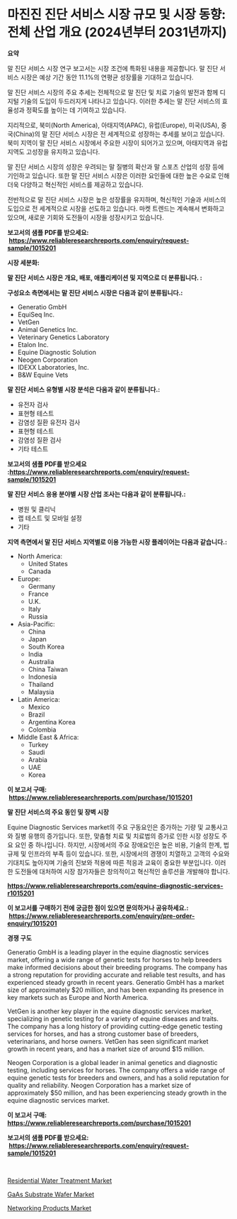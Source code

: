 <p><h1>마진진 진단 서비스 시장 규모 및 시장 동향: 전체 산업 개요 (2024년부터 2031년까지)</h1></p><p><strong>요약</strong></p>
<p><p>말 진단 서비스 시장 연구 보고서는 시장 조건에 특화된 내용을 제공합니다. 말 진단 서비스 시장은 예상 기간 동안 11.1%의 연평균 성장률을 기대하고 있습니다.</p><p>말 진단 서비스 시장의 주요 추세는 전체적으로 말 진단 및 치료 기술의 발전과 함께 디지털 기술의 도입이 두드러지게 나타나고 있습니다. 이러한 추세는 말 진단 서비스의 효율성과 정확도를 높이는 데 기여하고 있습니다.</p><p>지리적으로, 북미(North America), 아태지역(APAC), 유럽(Europe), 미국(USA), 중국(China)의 말 진단 서비스 시장은 전 세계적으로 성장하는 추세를 보이고 있습니다. 북미 지역이 말 진단 서비스 시장에서 주요한 시장이 되어가고 있으며, 아태지역과 유럽 지역도 고성장을 유지하고 있습니다.</p><p>말 진단 서비스 시장의 성장은 우려되는 말 질병의 확산과 말 스포츠 산업의 성장 등에 기인하고 있습니다. 또한 말 진단 서비스 시장은 이러한 요인들에 대한 높은 수요로 인해 더욱 다양하고 혁신적인 서비스를 제공하고 있습니다.</p><p>전반적으로 말 진단 서비스 시장은 높은 성장률을 유지하며, 혁신적인 기술과 서비스의 도입으로 전 세계적으로 시장을 선도하고 있습니다. 마켓 트렌드는 계속해서 변화하고 있으며, 새로운 기회와 도전들이 시장을 성장시키고 있습니다.</p></p>
<p><strong>보고서의 샘플 PDF를 받으세요: &nbsp;<a href="https://www.reliableresearchreports.com/enquiry/request-sample/1015201">https://www.reliableresearchreports.com/enquiry/request-sample/1015201</a></strong></p>
<p><strong>시장 세분화:</strong></p>
<p><strong> 말 진단 서비스 시장은 개요, 배포, 애플리케이션 및 지역으로 더 분류됩니다. :</strong></p>
<p><strong>구성요소 측면에서는 말 진단 서비스 시장은 다음과 같이 분류됩니다.:</strong></p>
<p><ul><li>Generatio GmbH</li><li>EquiSeq Inc.</li><li>VetGen</li><li>Animal Genetics Inc.</li><li>Veterinary Genetics Laboratory</li><li>Etalon Inc.</li><li>Equine Diagnostic Solution</li><li>Neogen Corporation</li><li>IDEXX Laboratories, Inc.</li><li>B&W Equine Vets</li></ul></p>
<p><strong> 말 진단 서비스 유형별 시장 분석은 다음과 같이 분류됩니다.:</strong></p>
<p><ul><li>유전자 검사</li><li>표현형 테스트</li><li>감염성 질환 유전자 검사</li><li>표현형 테스트</li><li>감염성 질환 검사</li><li>기타 테스트</li></ul></p>
<p><strong>보고서의 샘플 PDF를 받으세요 :<a href="https://www.reliableresearchreports.com/enquiry/request-sample/1015201">https://www.reliableresearchreports.com/enquiry/request-sample/1015201</a></strong></p>
<p><strong> 말 진단 서비스 응용 분야별 시장 산업 조사는 다음과 같이 분류됩니다.:</strong></p>
<p><ul><li>병원 및 클리닉</li><li>랩 테스트 및 모바일 설정</li><li>기타</li></ul></p>
<p><strong>지역 측면에서 말 진단 서비스 지역별로 이용 가능한 시장 플레이어는 다음과 같습니다.:</strong></p>
<p><ul>
    <li>
        North America:
        <ul>
            <li>United States</li>
            <li>Canada</li>
        </ul>
    </li>
    <li>
        Europe:
        <ul>
            <li>Germany</li>
            <li>France</li>
            <li>U.K.</li>
            <li>Italy</li>
            <li>Russia</li>
        </ul>
    </li>
    <li>
        Asia-Pacific:
        <ul>
            <li>China</li>
            <li>Japan</li>
            <li>South Korea</li>
            <li>India</li>
            <li>Australia</li>
            <li>China Taiwan</li>
            <li>Indonesia</li>
            <li>Thailand</li>
            <li>Malaysia</li>
        </ul>
    </li>
    <li>
        Latin America:
        <ul>
            <li>Mexico</li>
            <li>Brazil</li>
            <li>Argentina Korea</li>
            <li>Colombia</li>
        </ul>
    </li>
    <li>
        Middle East & Africa:
        <ul>
            <li>Turkey</li>
            <li>Saudi</li>
            <li>Arabia</li>
            <li>UAE</li>
            <li>Korea</li>
        </ul>
    </li>
    </ul></p>
<p><strong>이 보고서 구매: &nbsp;<a href="https://www.reliableresearchreports.com/purchase/1015201">https://www.reliableresearchreports.com/purchase/1015201</a></strong></p>
<p><strong>말 진단 서비스의 주요 동인 및 장벽 시장</strong></p>
<p><p>Equine Diagnostic Services market의 주요 구동요인은 증가하는 기량 및 교통사고와 질병 유행의 증가입니다. 또한, 맞춤형 치료 및 치료법의 증가로 인한 시장 성장도 주요 요인 중 하나입니다. 하지만, 시장에서의 주요 장애요인은 높은 비용, 기술의 한계, 법규제 및 인프라의 부족 등이 있습니다. 또한, 시장에서의 경쟁이 치열하고 고객의 수요와 기대치도 높아지며 기술의 진보와 적용에 따른 적응과 교육이 중요한 부분입니다. 이러한 도전들에 대처하여 시장 참가자들은 창의적이고 혁신적인 솔루션을 개발해야 합니다.</p></p>
<p><strong><a href="https://www.reliableresearchreports.com/equine-diagnostic-services-r1015201">https://www.reliableresearchreports.com/equine-diagnostic-services-r1015201</a></strong></p>
<p><strong>이 보고서를 구매하기 전에 궁금한 점이 있으면 문의하거나 공유하세요.: &nbsp;<a href="https://www.reliableresearchreports.com/enquiry/pre-order-enquiry/1015201">https://www.reliableresearchreports.com/enquiry/pre-order-enquiry/1015201</a></strong></p>
<p><strong>경쟁 구도</strong></p>
<p><p>Generatio GmbH is a leading player in the equine diagnostic services market, offering a wide range of genetic tests for horses to help breeders make informed decisions about their breeding programs. The company has a strong reputation for providing accurate and reliable test results, and has experienced steady growth in recent years. Generatio GmbH has a market size of approximately $20 million, and has been expanding its presence in key markets such as Europe and North America.</p><p>VetGen is another key player in the equine diagnostic services market, specializing in genetic testing for a variety of equine diseases and traits. The company has a long history of providing cutting-edge genetic testing services for horses, and has a strong customer base of breeders, veterinarians, and horse owners. VetGen has seen significant market growth in recent years, and has a market size of around $15 million.</p><p>Neogen Corporation is a global leader in animal genetics and diagnostic testing, including services for horses. The company offers a wide range of equine genetic tests for breeders and owners, and has a solid reputation for quality and reliability. Neogen Corporation has a market size of approximately $50 million, and has been experiencing steady growth in the equine diagnostic services market.</p></p>
<p><strong>이 보고서 구매: &nbsp; <a href="https://www.reliableresearchreports.com/purchase/1015201">https://www.reliableresearchreports.com/purchase/1015201</a></strong></p>
<p><strong>보고서의 샘플 PDF를 받으세요: &nbsp;<a href="https://www.reliableresearchreports.com/enquiry/request-sample/1015201">https://www.reliableresearchreports.com/enquiry/request-sample/1015201</a></strong><strong></strong></p>
<p>&nbsp;</p>
<p><p><a href="https://github.com/peachesmcdowel1/Market-Research-Report-List-2/blob/main/residential-water-treatment-market.md">Residential Water Treatment Market</a></p><p><a href="https://military-diascia-e68.notion.site/GaAs-Substrate-Wafer-Market-Report-Reveals-the-Latest-Trends-And-Growth-Opportunities-of-this-Market-83c80f0091a34424918420958c5cf70d">GaAs Substrate Wafer Market</a></p><p><a href="https://github.com/edytherolanlouisejk1miz0wig/Market-Research-Report-List-2/blob/main/networking-products-market.md">Networking Products Market</a></p></p>
